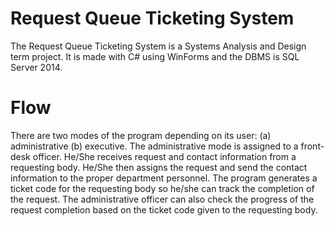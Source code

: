 # Request Queue Ticketing System

The Request Queue Ticketing System is a Systems Analysis and Design term project. It is made with C# using WinForms and the DBMS is SQL Server 2014. 

# Flow

  There are two modes of the program depending on its user: (a) administrative (b) executive. The administrative mode is assigned to a front-desk officer. He/She receives request and contact information from a requesting body. He/She then assigns the request and send the contact information to the proper department personnel. The program generates a ticket code for the requesting body so he/she can track the completion of the request. The administrative officer can also check the progress of the request completion based on the ticket code given to the requesting body.
